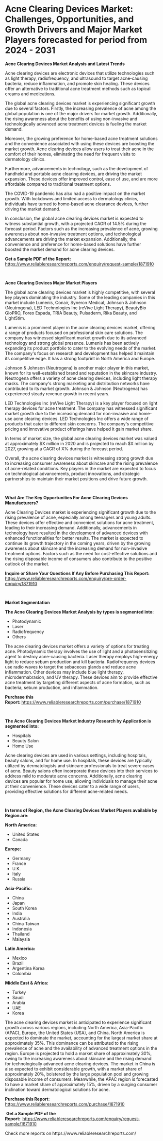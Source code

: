 <p><h1>Acne Clearing Devices Market: Challenges, Opportunities, and Growth Drivers and Major Market Players forecasted for period from 2024 - 2031</h1></p><p><strong>Acne Clearing Devices Market Analysis and Latest Trends</strong></p>
<p><p>Acne clearing devices are electronic devices that utilize technologies such as light therapy, radiofrequency, and ultrasound to target acne-causing bacteria, reduce inflammation, and promote skin healing. These devices offer an alternative to traditional acne treatment methods such as topical creams and medications.</p><p>The global acne clearing devices market is experiencing significant growth due to several factors. Firstly, the increasing prevalence of acne among the global population is one of the major drivers for market growth. Additionally, the rising awareness about the benefits of using non-invasive and technologically advanced acne treatment devices is fueling the market demand.</p><p>Moreover, the growing preference for home-based acne treatment solutions and the convenience associated with using these devices are boosting the market growth. Acne clearing devices allow users to treat their acne in the comfort of their homes, eliminating the need for frequent visits to dermatology clinics.</p><p>Furthermore, advancements in technology, such as the development of handheld and portable acne clearing devices, are driving the market expansion. These devices offer improved control, ease of use, and are more affordable compared to traditional treatment options.</p><p>The COVID-19 pandemic has also had a positive impact on the market growth. With lockdowns and limited access to dermatology clinics, individuals have turned to home-based acne clearance devices, further driving the market demand.</p><p>In conclusion, the global acne clearing devices market is expected to witness substantial growth, with a projected CAGR of 14.5% during the forecast period. Factors such as the increasing prevalence of acne, growing awareness about non-invasive treatment options, and technological advancements are driving the market expansion. Additionally, the convenience and preference for home-based solutions have further boosted the market demand for acne clearing devices.</p></p>
<p><strong>Get a Sample PDF of the Report:&nbsp;</strong> <a href="https://www.reliableresearchreports.com/enquiry/request-sample/1871910">https://www.reliableresearchreports.com/enquiry/request-sample/1871910</a></p>
<p>&nbsp;</p>
<p><strong>Acne Clearing Devices Major Market Players</strong></p>
<p><p>The global acne clearing devices market is highly competitive, with several key players dominating the industry. Some of the leading companies in this market include Lumenis, Conair, Syneron Medical, Johnson & Johnson (Neutrogena), LED Technologies Inc (reVive Light Therapy), BeautyBio GloPRO, Foreo Espada, TRIA Beauty, Pulsaderm, Rika Beauty, and LightStim.</p><p>Lumenis is a prominent player in the acne clearing devices market, offering a range of products focused on professional skin care solutions. The company has witnessed significant market growth due to its advanced technology and strong global presence. Lumenis has been actively expanding its product portfolio to cater to the evolving needs of the market. The company's focus on research and development has helped it maintain its competitive edge. It has a strong footprint in North America and Europe.</p><p>Johnson & Johnson (Neutrogena) is another major player in this market, known for its well-established brand and reputation in the skincare industry. Neutrogena offers a variety of acne clearing devices, including light therapy masks. The company's strong marketing and distribution networks have contributed to its market growth. Johnson & Johnson (Neutrogena) has experienced steady revenue growth in recent years.</p><p>LED Technologies Inc (reVive Light Therapy) is a key player focused on light therapy devices for acne treatment. The company has witnessed significant market growth due to the increasing demand for non-invasive and home-use acne clearing devices. LED Technologies Inc offers a wide range of products that cater to different skin concerns. The company's competitive pricing and innovative product offerings have helped it gain market share.</p><p>In terms of market size, the global acne clearing devices market was valued at approximately $X million in 2020 and is projected to reach $X million by 2027, growing at a CAGR of X% during the forecast period.</p><p>Overall, the acne clearing devices market is witnessing strong growth due to increasing consumer awareness about skincare and the rising prevalence of acne-related conditions. Key players in the market are expected to focus on technological advancements, product innovations, and strategic partnerships to maintain their market positions and drive future growth.</p></p>
<p>&nbsp;</p>
<p><strong>What Are The Key Opportunities For Acne Clearing Devices Manufacturers?</strong></p>
<p><p>Acne Clearing Devices market is experiencing significant growth due to the rising prevalence of acne, especially among teenagers and young adults. These devices offer effective and convenient solutions for acne treatment, leading to their increasing demand. Additionally, advancements in technology have resulted in the development of advanced devices with enhanced functionalities for better results. The market is expected to continue its growth trajectory in the coming years, driven by the growing awareness about skincare and the increasing demand for non-invasive treatment options. Factors such as the need for cost-effective solutions and the rising disposable income of consumers also contribute to the positive outlook of the market.</p></p>
<p><strong>Inquire or Share Your Questions If Any Before Purchasing This Report:</strong> <a href="https://www.reliableresearchreports.com/enquiry/pre-order-enquiry/1871910">https://www.reliableresearchreports.com/enquiry/pre-order-enquiry/1871910</a></p>
<p>&nbsp;</p>
<p><strong>Market Segmentation</strong></p>
<p><strong>The Acne Clearing Devices Market Analysis by types is segmented into:</strong></p>
<p><ul><li>Photodynamic</li><li>Laser</li><li>Radiofrequency</li><li>Others</li></ul></p>
<p><p>The acne clearing devices market offers a variety of options for treating acne. Photodynamic therapy involves the use of light and a photosensitizing agent to destroy acne-causing bacteria. Laser therapy employs high-energy light to reduce sebum production and kill bacteria. Radiofrequency devices use radio waves to target the sebaceous glands and reduce acne inflammation. Other devices may include blue light therapy, microdermabrasion, and UV therapy. These devices aim to provide effective acne treatment by targeting different aspects of acne formation, such as bacteria, sebum production, and inflammation.</p></p>
<p><strong>Purchase this Report:&nbsp;</strong><a href="https://www.reliableresearchreports.com/purchase/1871910">https://www.reliableresearchreports.com/purchase/1871910</a></p>
<p>&nbsp;</p>
<p><strong>The Acne Clearing Devices Market Industry Research by Application is segmented into:</strong></p>
<p><ul><li>Hospitals</li><li>Beauty Salon</li><li>Home Use</li></ul></p>
<p><p>Acne clearing devices are used in various settings, including hospitals, beauty salons, and for home use. In hospitals, these devices are typically utilized by dermatologists and skincare professionals to treat severe cases of acne. Beauty salons often incorporate these devices into their services to address mild to moderate acne concerns. Additionally, acne clearing devices are popular for home use, allowing individuals to manage their acne at their convenience. These devices cater to a wide range of users, providing effective solutions for different acne-related needs.</p></p>
<p>&nbsp;</p>
<p><strong>In terms of Region, the Acne Clearing Devices Market Players available by Region are:</strong></p>
<p>
    <p> <strong> North America: </strong>
        <ul>
            <li>United States</li>
            <li>Canada</li>
        </ul>
        </p> 
    <p> <strong> Europe: </strong>
        <ul>
            <li>Germany</li>
            <li>France</li>
            <li>U.K.</li>
            <li>Italy</li>
            <li>Russia</li>
        </ul>
        </p> 
    <p> <strong> Asia-Pacific: </strong>
        <ul>
            <li>China</li>
            <li>Japan</li>
            <li>South Korea</li>
            <li>India</li>
            <li>Australia</li>
            <li>China Taiwan</li>
            <li>Indonesia</li>
            <li>Thailand</li>
            <li>Malaysia</li>
        </ul>
        </p> 
    <p> <strong> Latin America: </strong>
        <ul>
            <li>Mexico</li>
            <li>Brazil</li>
            <li>Argentina Korea</li>
            <li>Colombia</li>
        </ul>
        </p> 
    <p> <strong> Middle East & Africa: </strong>
        <ul>
            <li>Turkey</li>
            <li>Saudi</li>
            <li>Arabia</li>
            <li>UAE</li>
            <li>Korea</li>
        </ul>
    </p>
    </p>
<p><p>The acne clearing devices market is anticipated to experience significant growth across various regions, including North America, Asia-Pacific (APAC), Europe, the United States (USA), and China. North America is expected to dominate the market, accounting for the largest market share at approximately 35%. This dominance can be attributed to the rising prevalence of acne and the availability of advanced treatment options in the region. Europe is projected to hold a market share of approximately 30%, owing to the increasing awareness about skincare and the rising demand for technologically advanced acne clearing devices. The market in China is also expected to exhibit considerable growth, with a market share of approximately 20%, bolstered by the large population pool and growing disposable income of consumers. Meanwhile, the APAC region is forecasted to have a market share of approximately 15%, driven by a surging consumer inclination toward dermatological solutions for acne.</p></p>
<p><strong>Purchase this Report: </strong><a href="https://www.reliableresearchreports.com/purchase/1871910">https://www.reliableresearchreports.com/purchase/1871910</a></p>
<p>&nbsp;<strong>Get a Sample PDF of the Report:&nbsp;&nbsp;</strong><a href="https://www.reliableresearchreports.com/enquiry/request-sample/1871910">https://www.reliableresearchreports.com/enquiry/request-sample/1871910</a></p>
<p><strong></strong></p>
<p>Check more reports on https://www.reliableresearchreports.com/</p>
